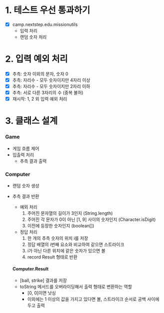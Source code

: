 # 1. 테스트 우선 통과하기

- [x] camp.nextstep.edu.missionutils
  - 입력 처리
  - 랜덤 숫자 처리

# 2. 입력 예외 처리

- [x] 추측: 숫자 이외의 문자, 숫자 0
- [x] 추측: 자리수 - 모두 숫자이지만 4자리 이상
- [x] 추측: 자리수 - 모두 숫자이지만 2자리 이하
- [x] 추측: 서로 다른 3자리의 수 (중복 불허)
- [x] 재시작: 1, 2 외 입력 예외 처리

# 3. 클래스 설계

### Game

- 게임 흐름 제어
- 입출력 처리
  - 추측 결과 출력

### Computer

- 랜덤 숫자 생성
- 추측 결과 반환

  - 예외 처리
    1.  주어진 문자열의 길이가 3인지 (String.length)
    2.  주어진 각 문자가 0이 아닌 [1, 9] 사이의 숫자인지 (Character.isDigit)
    3.  이전에 등장한 숫자인지 (boolean[])
  - 정답 처리
    1.  한 개의 추측 숫자의 위치 i를 저장
    2.  정답 배열의 i번째 요소와 비교하여 같으면 스트라이크
    3.  i가 아닌 다른 위치에 같은 숫자가 있으면 볼
    4.  record Result 형태로 반환

  #### Computer.Result

  - [ball, strike] 결과를 저장
  - toString 메서드를 오버라이딩해서 출력 형태로 변환하는 역할
    - [0, 0]이면 낫싱
    - 이외에는 1 이상의 값을 가지고 있다면 볼, 스트라이크 순서로 공백 사이에 두고 출력
